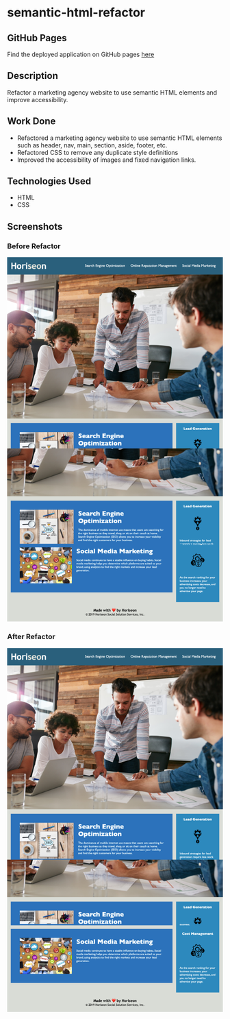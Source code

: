 # semantic-html-refactor

## GitHub Pages

Find the deployed application on GitHub pages [here](https://sumiyaib.github.io/semantic-html-refactor/)

## Description

Refactor a marketing agency website to use semantic HTML elements and improve accessibility.

## Work Done

- Refactored a marketing agency website to use semantic HTML elements such as header, nav, main, section, aside, footer, etc.
- Refactored CSS to remove any duplicate style definitions
- Improved the accessibility of images and fixed navigation links.

## Technologies Used

- HTML
- CSS

## Screenshots

### Before Refactor

![before screenshot image](./assets/images/screenshots/before.png)

### After Refactor

![after screenshot image](./assets/images/screenshots/after.png)
